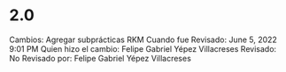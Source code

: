 # 2.0

Cambios: Agregar subprácticas RKM
Cuando fue Revisado: June 5, 2022 9:01 PM
Quien hizo el cambio: Felipe Gabriel Yépez Villacreses
Revisado: No
Revisado por: Felipe Gabriel Yépez Villacreses